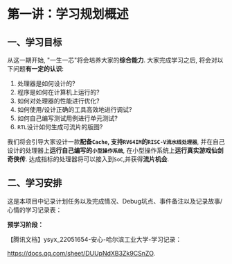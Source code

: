 # 第一讲：学习规划概述

## 一、学习目标

从这一期开始, "一生一芯"将会培养大家的**综合能力**. 大家完成学习之后, 将会对以下问题**有一定的认识**:

1. 处理器是如何设计的?
2. 程序是如何在计算机上运行的?
3. 如何对处理器的性能进行优化?
4. 如何使用/设计正确的工具高效地进行调试?
5. 如何自己编写测试用例进行单元测试?
6. `RTL`设计如何生成可流片的版图?

我们将会引导大家设计一款**配备`Cache`, 支持`RV64IM`的`RISC-V流水线处理器`**, 并在自己设计的处理器上**运行自己编写的`小型操作系统`**, 在小型操作系统上**运行真实游戏仙剑奇侠传**. 达成指标的处理器将可以接入到`SoC`,并获得**流片机会**.

## 二、学习安排

这是本项目中记录计划任务以及完成情况、Debug坑点、事件备注以及记录故事/心情的学习记录表：

**预学习阶段：**

【腾讯文档】ysyx_22051654-安心-哈尔滨工业大学-学习记录：

https://docs.qq.com/sheet/DUUpNdXB3Zk9CSnZO.